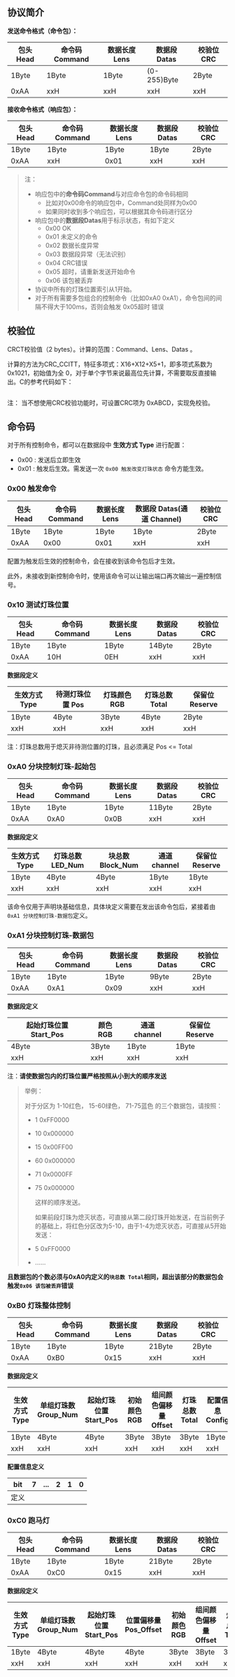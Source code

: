 ## 协议简介

**发送命令格式（命令包）：**

| 包头 Head | 命令码 Command | 数据长度 Lens | 数据段 Datas | 校验位 CRC |
| --------- | -------------- | ------------- | ------------ | ---------- |
| 1Byte     | 1Byte          | 1Byte         | (0-255)Byte  | 2Byte      |
| 0xAA      | xxH            | xxH           | xxH          | xxH        |

**接收命令格式（响应包）：**

| 包头 Head | 命令码 Command | 数据长度 Lens | 数据段 Datas | 校验位 CRC |
| --------- | -------------- | ------------- | ------------ | ---------- |
| 1Byte     | 1Byte          | 1Byte         | 1Byte        | 2Byte      |
| 0xAA      | xxH            | 0x01          | xxH          | xxH        |

> 注：
>
> - 响应包中的**命令码Command**与对应命令包的命令码相同
>   - 比如对0x00命令的响应包中，Command处同样为0x00
>   - 如果同时收到多个响应包，可以根据其命令码进行区分
> - 响应包中的**数据段Datas**用于标示状态，有如下定义
>   - 0x00 OK
>   - 0x01 未定义的命令
>   - 0x02 数据长度异常
>   - 0x03 数据段异常（无法识别）
>   - 0x04 CRC错误
>   - 0x05 超时，请重新发送开始命令
>   - 0x06 该包被丢弃
> - 协议中所有的灯珠位置索引从1开始。
> - 对于所有需要多包组合的控制命令（比如0xA0 0xA1），命令包间的间隔不得大于100ms，否则会触发 0x05超时 错误

## 校验位

CRCT校验值（2 bytes）。计算的范围：Command、Lens、Datas 。

计算的方法为CRC_CCITT，特征多项式：X16+X12+X5+1，即多项式系数为0x1021，初始值为全 0，对于单个字节来说最高位先计算，不需要取反直接输出。C的参考代码如下：

```c

```

注： 当不想使用CRC校验功能时，可设置CRC项为 0xABCD，实现免校验。

## 命令码

对于所有控制命令，都可以在数据段中 **生效方式 Type** 进行配置：

- 0x00 : 发送后立即生效
- 0x01 : 触发后生效。需发送一次 `0x00 触发改变灯珠状态` 命令方能生效。

### 0x00 触发命令

| 包头 Head | 命令码 Command | 数据长度 Lens | 数据段 Datas(通道 Channel) | 校验位 CRC |
| --------- | -------------- | ------------- | -------------------------- | ---------- |
| 1Byte     | 1Byte          | 1Byte         | 1Byte                      | 2Byte      |
| 0xAA      | 0x00           | 0x01          | xxH                        | xxH        |

配置为触发后生效的控制命令，会在接收到该命令包后才生效。

此外，未接收到新控制命令时，使用该命令可以让输出端口再次输出一遍控制信号。

### 0x10 测试灯珠位置

| 包头 Head | 命令码 Command | 数据长度 Lens | 数据段 Datas | 校验位 CRC |
| --------- | -------------- | ------------- | ------------ | ---------- |
| 1Byte     | 1Byte          | 1Byte         | 14Byte       | 2Byte      |
| 0xAA      | 10H            | 0EH           | xxH          | xxH        |

**数据段定义**

| 生效方式 Type | 待测灯珠位置 Pos | 灯珠颜色 RGB | 灯珠总数 Total | 保留位 Reserve |
| ------------- | ---------------- | ------------ | -------------- | -------------- |
| 1Byte         | 4Byte            | 3Byte        | 4Byte          | 2Byte          |
| xxH           | xxH              | xxH          | xxH            | xxH            |

注：灯珠总数用于熄灭非待测位置的灯珠，且必须满足 Pos <= Total

### 0xA0 分块控制灯珠-起始包

| 包头 Head | 命令码 Command | 数据长度 Lens | 数据段 Datas | 校验位 CRC |
| --------- | -------------- | ------------- | ------------ | ---------- |
| 1Byte     | 1Byte          | 1Byte         | 11Byte       | 2Byte      |
| 0xAA      | 0xA0           | 0x0B          | xxH          | xxH        |

**数据段定义**

| 生效方式 Type | 灯珠总数 LED_Num | 块总数 Block_Num | 通道 channel | 保留位 Reserve |
| ------------- | ---------------- | ---------------- | ------------ | -------------- |
| 1Byte         | 4Byte            | 4Byte            | 1Byte        | 1Byte          |
| xxH           | xxH              | xxH              | xxH          | xxH            |

该命令仅用于声明块基础信息，具体块定义需要在发出该命令包后，紧接着由 `0xA1 分块控制灯珠-数据包`定义。

### 0xA1 分块控制灯珠-数据包

| 包头 Head | 命令码 Command | 数据长度 Lens | 数据段 Datas | 校验位 CRC |
| --------- | -------------- | ------------- | ------------ | ---------- |
| 1Byte     | 1Byte          | 1Byte         | 9Byte        | 2Byte      |
| 0xAA      | 0xA1           | 0x09          | xxH          | xxH        |

**数据段定义**

| 起始灯珠位置 Start_Pos | 颜色 RGB | 通道 channel | 保留位 Reserve |
| ---------------------- | -------- | ------------ | -------------- |
| 4Byte                  | 3Byte    | 1Byte        | 1Byte          |
| xxH                    | xxH      | xxH          | xxH            |

注：**请使数据包内的灯珠位置严格按照从小到大的顺序发送**

> 举例：
>
> 对于分区为 1-10红色， 15-60绿色， 71-75蓝色 的三个数据包，请按照：
>
> - 1 0xFF0000
>
> - 10 0x000000
>
> - 15 0x00FF00
>
> - 60 0x000000
>
> - 71 0x0000FF
>
> - 75 0x000000
>
>   这样的顺序发送。
>
>   如果前段灯珠为熄灭状态，可直接从第二段灯珠开始发送，在当前例子的基础上，将红色分区改为5-10，由于1-4为熄灭状态，可直接从5开始发送：
>
> - 5 0xFF0000
>
> - ......

**且数据包的个数必须与0xA0内定义的`块总数 Total`相同，超出该部分的数据包会触发`0x06 该包被丢弃`错误**

### 0xB0 灯珠整体控制

| 包头 Head | 命令码 Command | 数据长度 Lens | 数据段 Datas | 校验位 CRC |
| --------- | -------------- | ------------- | ------------ | ---------- |
| 1Byte     | 1Byte          | 1Byte         | 21Byte       | 2Byte      |
| 0xAA      | 0xB0           | 0x15          | xxH          | xxH        |

**数据段定义**

| 生效方式 Type | 单组灯珠数 Group_Num | 起始灯珠位置  Start_Pos | 初始颜色 RGB | 组间颜色偏移量 Offset | 灯珠总数 Total | 配置信息 Config | 保留位 Reserve |
| ------------- | -------------------- | ----------------------- | ------------ | --------------------- | -------------- | --------------- | -------------- |
| 1Byte         | 4Byte                | 4Byte                   | 3Byte        | 3Byte                 | 3Byte          | 1Byte           | 2Byte          |
| xxH           | xxH                  | xxH                     | xxH          | xxH                   | xxH            | xxH             | xxH            |

**配置信息定义**

| bit  | 7    | ...  | 2    | 1    | 0    |
| ---- | ---- | ---- | ---- | ---- | ---- |
| 定义 |      |      |      |      |      |

### 0xC0 跑马灯

| 包头 Head | 命令码 Command | 数据长度 Lens | 数据段 Datas | 校验位 CRC |
| --------- | -------------- | ------------- | ------------ | ---------- |
| 1Byte     | 1Byte          | 1Byte         | 21Byte       | 2Byte      |
| 0xAA      | 0xC0           | 0x15          | xxH          | xxH        |

**数据段定义**

| 生效方式 Type | 单组灯珠数 Group_Num | 起始灯珠位置  Start_Pos | 位置偏移量 Pos_Offset | 初始颜色 RGB | 组间颜色偏移量 Offset | 灯珠总数 Total | 配置信息 Config | 保留位 Reserve |
| ------------- | -------------------- | ----------------------- | --------------------- | ------------ | --------------------- | -------------- | --------------- | -------------- |
| 1Byte         | 4Byte                | 4Byte                   | 4Byte                 | 3Byte        | 3Byte                 | 3Byte          | 1Byte           | 2Byte          |
| xxH           | xxH                  | xxH                     | xxH                   | xxH          | xxH                   | xxH            | xxH             | xxH            |